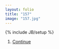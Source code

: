```yaml
---
layout: folio
title: "157"
image: "157.jpg"
---
```

{% include JB/setup %}

<div class="copy"></div>

<div class="choice">
	<ol>
		<li><a href="158.html">
			Continue
		</a></li>
	</ol>
</div>